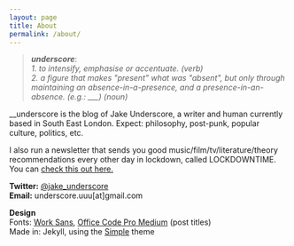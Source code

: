 ```yaml
---
layout: page
title: About
permalink: /about/
---
```


>**_underscore_**:  
*1. to intensify, emphasise or accentuate. (verb)*    
*2. a figure that makes "present" what was "absent", but only through maintaining an absence-in-a-presence, and a presence-in-an-absence. (e.g.: ___) (noun)*

\__underscore is the blog of Jake Underscore, a writer and human currently based in South East London. Expect: philosophy, post-punk, popular culture, politics, etc.

I also run a newsletter that sends you good music/film/tv/literature/theory recommendations every other day in lockdown, called LOCKDOWNTIME. You can [check this out here.](https://playtime.substack.com/)

**Twitter:** [@jake_underscore](https://twitter.com/jake_underscore)  
**Email:** underscore.uuu[at]gmail.com

**Design**  
Fonts: [Work Sans](https://fonts.google.com/specimen/Work+Sans), [Office Code Pro Medium](https://github.com/nathco/Office-Code-Pro) (post titles)  
Made in: Jekyll, using the [Simple](https://github.com/wild-flame/jekyll-simple) theme
